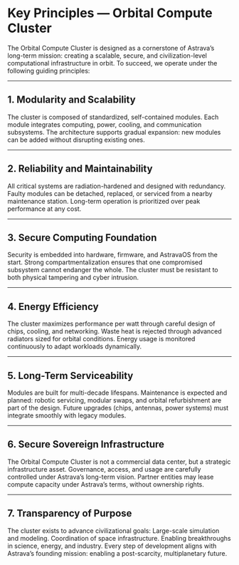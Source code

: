 # Key Principles — Orbital Compute Cluster

The Orbital Compute Cluster is designed as a cornerstone of Astrava’s long-term mission: creating a scalable, secure, and civilization-level computational infrastructure in orbit. To succeed, we operate under the following guiding principles:

---

## 1. Modularity and Scalability

The cluster is composed of standardized, self-contained modules.
Each module integrates computing, power, cooling, and communication subsystems.
The architecture supports gradual expansion: new modules can be added without disrupting existing ones.

---

## 2. Reliability and Maintainability

All critical systems are radiation-hardened and designed with redundancy.
Faulty modules can be detached, replaced, or serviced from a nearby maintenance station.
Long-term operation is prioritized over peak performance at any cost.

---

## 3. Secure Computing Foundation

Security is embedded into hardware, firmware, and AstravaOS from the start.
Strong compartmentalization ensures that one compromised subsystem cannot endanger the whole.
The cluster must be resistant to both physical tampering and cyber intrusion.

---

## 4. Energy Efficiency

The cluster maximizes performance per watt through careful design of chips, cooling, and networking.
Waste heat is rejected through advanced radiators sized for orbital conditions.
Energy usage is monitored continuously to adapt workloads dynamically.

---

## 5. Long-Term Serviceability

Modules are built for multi-decade lifespans.
Maintenance is expected and planned: robotic servicing, modular swaps, and orbital refurbishment are part of the design.
Future upgrades (chips, antennas, power systems) must integrate smoothly with legacy modules.

---

## 6. Secure Sovereign Infrastructure

The Orbital Compute Cluster is not a commercial data center, but a strategic infrastructure asset.
Governance, access, and usage are carefully controlled under Astrava’s long-term vision.
Partner entities may lease compute capacity under Astrava’s terms, without ownership rights.

---

## 7. Transparency of Purpose

The cluster exists to advance civilizational goals:
Large-scale simulation and modeling.
Coordination of space infrastructure.
Enabling breakthroughs in science, energy, and industry.
Every step of development aligns with Astrava’s founding mission: enabling a post-scarcity, multiplanetary future.
